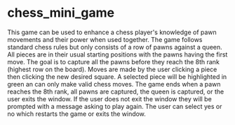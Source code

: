 # chess_mini_game

This game can be used to enhance a chess player's knowledge of pawn movements and their power when used together. 
The game follows standard chess rules but only consists of a row of pawns against a queen.
All pieces are in their usual starting positions with the pawns having the first move.
The goal is to capture all the pawns before they reach the 8th rank (highest row on the board).
Moves are made by the user clicking a piece then clicking the new desired square.
A selected piece will be highlighted in green an can only make valid chess moves. 
The game ends when a pawn reaches the 8th rank, all pawns are captured, the queen is captured, or the user exits the window.
If the user does not exit the window they will be prompted with a message asking to play again. 
The user can select yes or no which restarts the game or exits the window.
